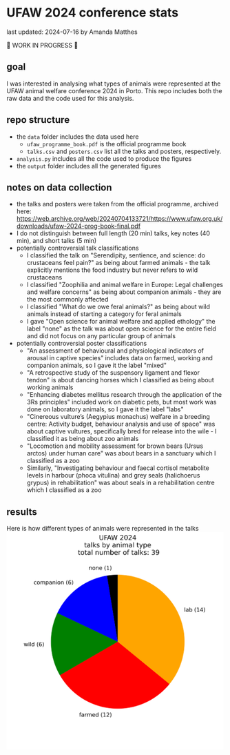 # UFAW 2024 conference stats
last updated: 2024-07-16 by Amanda Matthes

🚧 WORK IN PROGRESS 🚧

## goal
I was interested in analysing what types of animals were represented at the UFAW animal welfare conference 2024 in Porto. This repo includes both the raw data and the code used for this analysis.

## repo structure
- the `data` folder includes the data used here
    - `ufaw_programme_book.pdf` is the official programme book
    - `talks.csv` and `posters.csv` list all the talks and posters, respectively.
- `analysis.py` includes all the code used to produce the figures
- the `output` folder includes all the generated figures

## notes on data collection
- the talks and posters were taken from the official programme, archived here: https://web.archive.org/web/20240704133721/https://www.ufaw.org.uk/downloads/ufaw-2024-prog-book-final.pdf
- I do not distinguish between full length (20 min) talks, key notes (40 min), and short talks (5 min)
- potentially controversial talk classifications
    - I classified the talk on "Serendipity, sentience, and science: do crustaceans feel pain?" as being about farmed animals - the talk explicitly mentions the food industry but never refers to wild crustaceans
    - I classified "Zoophilia and animal welfare in Europe: Legal challenges and welfare concerns" as being about companion animals - they are the most commonly affected
    - I classified "What do we owe feral animals?" as being about wild animals instead of starting a category for feral animals
    - I gave "Open science for animal welfare and applied ethology" the label "none" as the talk was about open science for the entire field and did not focus on any particular group of animals
- potentially controversial poster classifications
    - "An assessment of behavioural and physiological indicators of arousal in captive species" includes data on farmed, working and companion animals, so I gave it the label "mixed"
    - "A retrospective study of the suspensory ligament and flexor tendon" is about dancing horses which I classified as being about working animals
    - "Enhancing diabetes mellitus research through the application of the 3Rs principles" included work on diabetic pets, but most work was done on laboratory animals, so I gave it the label "labs"
    - "Cinereous vulture’s (Aegypius monachus) welfare in a breeding centre: Activity budget, behaviour analysis and use of space" was about captive vultures, specifically bred for release into the wile - I classified it as being about zoo animals
    - "Locomotion and mobility assessment for brown bears (Ursus arctos) under human care" was about bears in a sanctuary which I classified as a zoo
    - Similarly, "Investigating behaviour and faecal cortisol metabolite levels in harbour (phoca vitulina) and grey seals (halichoerus grypus) in rehabilitation" was about seals in a rehabilitation centre which I classified as a zoo



## results
Here is how different types of animals were represented in the talks
![talks](output/talks.png)
